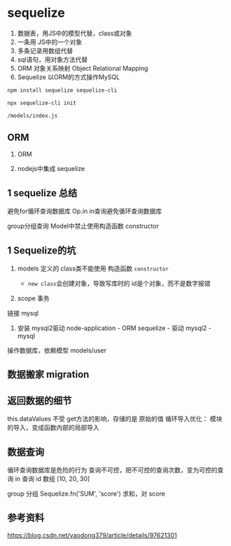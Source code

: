 # sequelize

1. 数据表，用JS中的模型代替，class或对象
2. 一条用 JS中的一个对象
3. 多条记录用数组代替
4. sql语句，用对象方法代替
1. ORM 对象关系映射 Object Relational Mapping
2. Sequelize 以ORM的方式操作MySQL



```bash
npm install sequelize sequelize-cli

npx sequelize-cli init

/models/index.js
```







## ORM

1. ORM

2. nodejs中集成 sequelize








## 1 sequelize 总结

避免for循环查询数据库
Op.in  in查询避免循环查询数据库

group分组查询
Model中禁止使用构造函数 constructor




## 1 Sequelize的坑

1. models 定义的 class类不能使用 构造函数 `constructor`
    - `new class`会创建对象，导致写库时的 id是个对象，而不是数字报错

2. scope 事务

链接 mysql
1. 安装 mysql2驱动
node-application - ORM sequelize - 驱动 mysql2 - mysql

操作数据库，依赖模型 models/user


## 数据搬家 migration




## 返回数据的细节

this.dataValues 不受 get方法的影响，存储的是 原始的值
循环导入优化：
	模块的导入，变成函数内部的局部导入


## 数据查询

循环查询数据库是危险的行为
	查询不可控，把不可控的查询次数，变为可控的查询
	in 查询 id 数组 [10, 20, 30]

group 分组
	Sequelize.fn('SUM', 'score') 求和，对 score
	
	
## 参考资料
https://blog.csdn.net/yaodong379/article/details/97621301
